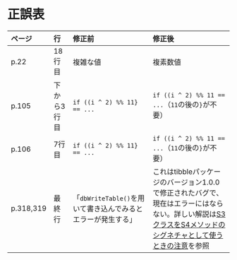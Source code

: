 # 正誤表

| ページ  | 行          | 修正前                   | 修正後              |
|:--------|:------------|:-------------------------|:--------------------|
| p.22    | 18行目      | 複雑な値                 | 複素数値            |
| p.105   | 下から3行目 | `if ((i ^ 2) %% 11} == ...` | `if ((i ^ 2) %% 11 == ...`（`11`の後の`}`が不要） |
| p.106   | 7行目       | `if ((i ^ 2) %% 11} == ...` | `if ((i ^ 2) %% 11 == ...`（`11`の後の`}`が不要） |
| p.318,319 | 最終行    | 「`dbWriteTable()`を用いて書き込んでみるとエラーが発生する」 | これはtibbleパッケージのバージョン1.0.0で修正されたバグで、現在はエラーにはならない。詳しい解説は[S3クラスをS4メソッドのシグネチャとして使うときの注意](setOldClass.md)を参照 |
